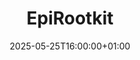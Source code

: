 ---
title: "EpiRootkit"
description: "Linux kernel rootkit implementation for kernel 5.4.0"
icon: "shield"
date: "2025-05-25T16:00:00+01:00"
lastmod: "2025-05-25T16:00:00+01:00"
draft: false
toc: true
weight: 500
---